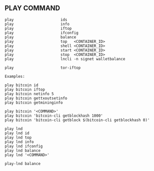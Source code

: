 ## PLAY COMMAND

	play                     ids
	play                     info
	play                     iftop
	play                     ifconfig
	play                     balance
	play                     top   <CONTAINER_ID>
	play                     shell <CONTAINER_ID>
	play                     start <CONTAINER_ID>
	play                     stop  <CONTAINER_ID>
	play                     lncli -n signet walletbalance

	play                     tor-iftop

	Examples:

	play bitcoin id
	play bitcoin iftop
	play bitcoin netinfo 5
	play bitcoin gettxoutsetinfo
	play bitcoin getmininginfo

	play bitcoin '<COMMAND>'
	play bitcoin 'bitcoin-cli getblockhash 1000'
	play bitcoin 'bitcoin-cli getblock $(bitcoin-cli getblockhash 0)'

	play lnd
	play lnd id
	play lnd top
	play lnd info
	play lnd ifconfig
	play lnd balance
	play lnd '<COMMAND>'

	play-lnd balance
